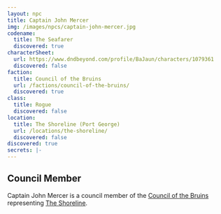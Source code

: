 ```yaml
---
layout: npc
title: Captain John Mercer
img: /images/npcs/captain-john-mercer.jpg
codename:
  title: The Seafarer
  discovered: true
characterSheet:
  url: https://www.dndbeyond.com/profile/BaJaun/characters/1079361
  discovered: false
faction:
  title: Council of the Bruins
  url: /factions/council-of-the-bruins/
  discovered: true
class:
  title: Rogue
  discovered: false
location:
  title: The Shoreline (Port George)
  url: /locations/the-shoreline/
  discovered: false
discovered: true
secrets: |-
---
```

## Council Member
Captain John Mercer is a council member of the [Council of the Bruins]({{site.baseurl}}/factions/council-of-the-bruins) representing [The Shoreline]({{site.baseurl}}/locations/port-george/destricts/the-shoreline).
